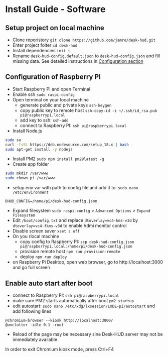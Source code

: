 # Install Guide - Software


## Setup project on local machine

- Clone reporistory `git clone https://github.com/jamro/desk-hud.git`
- Enter project folter `cd desk-hud`
- Install dependencies `init i`
- Rename `desk-hud-config.default.json` to `desk-hud-config.json` and fill missing data. See detailed instructions in [Configuration section](./configuration.md)

## Configuration of Raspberry PI

- Start Raspberry PI and open Terminal 
- Enable ssh `sudo raspi-config`
- Open terminal on your local machine
  - generate public and private keys `ssh-keygen`
  - copy public key to remote host `ssh-copy-id -i ~/.ssh/id_rsa.pub pi@raspberrypi.local`
  - add key to ssh: `ssh-add`
  - connect to Raspberry PI: `ssh pi@raspberrypi.local`
- Install Node.js 
```bash
sudo su
curl -fsSL https://deb.nodesource.com/setup_18.x | bash -
sudo apt-get install -y nodejs
```
- Install PM2 `sudo npm install pm2@latest -g`
- Create app folder
```bash
sudo mkdir /var/www
sudo chown pi /var/www
```
- setup env var with path to config file and add it to: `sudo nano /etc/environment`
```
DHUD_CONFIG=/home/pi/desk-hud-config.json 
```
- Expand filesystem `sudo raspi-config` > `Advanced Options` > `Expand Filesystem`
- Edit `/boot/config.txt` and replace `dtoverlay=vc4-kms-v3d` by `dtoverlay=vc4-fkms-v3d` to enable hdmi monitor control
- Disable screen saver `xset s off`
- On you rlocal machine
  - copy config to Raspberry PI: `scp desk-hud-config.json pi@raspberrypi.local:/home/pi/desk-hud-config.json `
  - provision remote host `npm run provision-remote`
  - deploy `npm run deploy`
- on Raspberry Pi Desktop, open web browser, go to http://localhost:3000 and go full screen


## Enable auto start after boot
  - connect to Raspberry PI: `ssh pi@raspberrypi.local`
- make sure PM2 starts automatically after boot `pm2 startup`
- edit autostart: `sudo nano /etc/xdg/lxsession/LXDE-pi/autostart` and add following lines
```
@chromium-browser --kiosk http://localhost:3000/
@unclutter -idle 0.1 -root
```
- Reload of the page may be necessary sine Desk-HUD server may not be immediately available 

In order to exit Chromium kiosk mode, press Ctrl+F4
